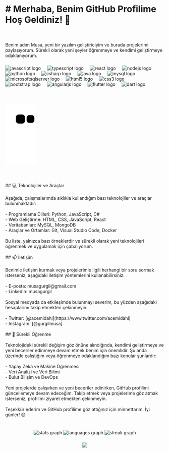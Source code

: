 <br clear="both">

<h1 align="left"># Merhaba, Benim GitHub Profilime Hoş Geldiniz! 👋</h1>

###

<br clear="both">

<p align="left">Benim adım Musa, yeni bir yazılım geliştiriciyim ve burada projelerimi paylaşıyorum. Sürekli olarak yeni şeyler öğrenmeye ve kendimi geliştirmeye odaklanıyorum.</p>

###

<div align="left">
  <img src="https://cdn.jsdelivr.net/gh/devicons/devicon/icons/javascript/javascript-original.svg" height="40" alt="javascript logo"  />
  <img width="12" />
  <img src="https://cdn.jsdelivr.net/gh/devicons/devicon/icons/typescript/typescript-original.svg" height="40" alt="typescript logo"  />
  <img width="12" />
  <img src="https://cdn.jsdelivr.net/gh/devicons/devicon/icons/react/react-original.svg" height="40" alt="react logo"  />
  <img width="12" />
  <img src="https://cdn.jsdelivr.net/gh/devicons/devicon/icons/nodejs/nodejs-original.svg" height="40" alt="nodejs logo"  />
  <img width="12" />
  <img src="https://cdn.jsdelivr.net/gh/devicons/devicon/icons/python/python-original.svg" height="40" alt="python logo"  />
  <img width="12" />
  <img src="https://cdn.jsdelivr.net/gh/devicons/devicon/icons/csharp/csharp-original.svg" height="40" alt="csharp logo"  />
  <img width="12" />
  <img src="https://cdn.jsdelivr.net/gh/devicons/devicon/icons/java/java-original.svg" height="40" alt="java logo"  />
  <img width="12" />
  <img src="https://cdn.jsdelivr.net/gh/devicons/devicon/icons/mysql/mysql-original.svg" height="40" alt="mysql logo"  />
  <img width="12" />
  <img src="https://cdn.jsdelivr.net/gh/devicons/devicon/icons/microsoftsqlserver/microsoftsqlserver-plain.svg" height="40" alt="microsoftsqlserver logo"  />
  <img width="12" />
  <img src="https://cdn.jsdelivr.net/gh/devicons/devicon/icons/html5/html5-original.svg" height="40" alt="html5 logo"  />
  <img width="12" />
  <img src="https://cdn.jsdelivr.net/gh/devicons/devicon/icons/css3/css3-original.svg" height="40" alt="css3 logo"  />
  <img width="12" />
  <img src="https://cdn.jsdelivr.net/gh/devicons/devicon/icons/bootstrap/bootstrap-original.svg" height="40" alt="bootstrap logo"  />
  <img width="12" />
  <img src="https://cdn.jsdelivr.net/gh/devicons/devicon/icons/angularjs/angularjs-original.svg" height="40" alt="angularjs logo"  />
  <img width="12" />
  <img src="https://cdn.jsdelivr.net/gh/devicons/devicon/icons/flutter/flutter-original.svg" height="40" alt="flutter logo"  />
  <img width="12" />
  <img src="https://cdn.jsdelivr.net/gh/devicons/devicon/icons/dart/dart-original.svg" height="40" alt="dart logo"  />
</div>

###

<br clear="both">

![snake gif](https://github.com/musagurgil/musagurgil/blob/output/github-contribution-grid-snake.svg)

###

<br clear="both">

<p align="left">## 💻 Teknolojiler ve Araçlar<br><br>Aşağıda, çalışmalarımda sıklıkla kullandığım bazı teknolojiler ve araçlar bulunmaktadır:<br><br>- Programlama Dilleri: Python, JavaScript, C#<br>- Web Geliştirme: HTML, CSS, JavaScript, React<br>- Veritabanları: MySQL, MongoDB<br>- Araçlar ve Ortamlar: Git, Visual Studio Code, Docker<br><br>Bu liste, yalnızca bazı örneklerdir ve sürekli olarak yeni teknolojileri öğrenmek ve uygulamak için çabalıyorum.<br><br>## 📫 İletişim<br><br>Benimle iletişim kurmak veya projelerimle ilgili herhangi bir soru sormak isterseniz, aşağıdaki iletişim yöntemlerini kullanabilirsiniz:<br><br>- E-posta: musagurgil@gmail.com<br>- LinkedIn: musagurgil<br><br>Sosyal medyada da etkileşimde bulunmayı severim, bu yüzden aşağıdaki hesaplarımı takip etmekten çekinmeyin:<br><br>- Twitter: [@acemidahi](https://www.twitter.com/acemidahi)<br>- Instagram: [@gurgilmusa]<br><br>## 🌱 Sürekli Öğrenme<br><br>Teknolojideki sürekli değişim göz önüne alındığında, kendimi geliştirmeye ve yeni beceriler edinmeye devam etmek benim için önemlidir. Şu anda üzerinde çalıştığım veya öğrenmeye odaklandığım bazı konular şunlardır:<br><br>- Yapay Zeka ve Makine Öğrenmesi<br>- Veri Analizi ve Veri Bilimi<br>- Bulut Bilişim ve DevOps<br><br>Yeni projelerde çalışırken ve yeni beceriler edinirken, GitHub profilimi güncellemeye devam edeceğim. Takip etmek veya projelerime göz atmak isterseniz, profilimi ziyaret etmekten çekinmeyin.<br><br>Teşekkür ederim ve GitHub profilime göz attığınız için minnettarım. İyi günler! 😊</p>

###

<br clear="both">

<div align="center">
  <img src="https://github-readme-stats.vercel.app/api?username=musagurgil&hide_title=false&hide_rank=false&show_icons=true&include_all_commits=true&count_private=true&disable_animations=false&theme=default&locale=en&hide_border=false&order=1" height="150" alt="stats graph"  />
  <img src="https://github-readme-stats.vercel.app/api/top-langs?username=musagurgil&locale=en&hide_title=false&layout=compact&card_width=320&langs_count=5&theme=default&hide_border=false&order=2" height="150" alt="languages graph"  />
  <img src="https://streak-stats.demolab.com?user=musagurgil&locale=en&mode=daily&theme=default&hide_border=false&border_radius=5&order=3" height="150" alt="streak graph"  />
</div>

###

<div align="center">
  <img src="https://profile-counter.glitch.me/musagurgil/count.svg?"  />
</div>

###
